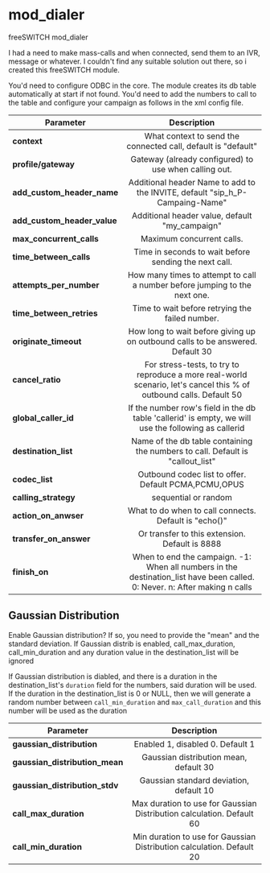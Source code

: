 # mod_dialer
freeSWITCH mod_dialer

I had a need to make mass-calls and when connected, send them to an IVR, message or whatever.
I couldn't find any suitable solution out there, so i created this freeSWITCH module.

You'd need to configure ODBC in the core. The module creates its db table automatically at start if not found.
You'd need to add the numbers to call to the table and configure your campaign as follows in the xml config file.

| Parameter     | Description   |
| ------------- |:-------------:|
| **context** |  What context to send the connected call, default is "default"|
| **profile/gateway** | Gateway (already configured) to use when calling out.|
| **add_custom_header_name** | Additional header Name to add to the INVITE, default "sip_h_P-Campaing-Name"|
| **add_custom_header_value** | Additional header value, default "my_campaign"|
| **max_concurrent_calls** | Maximum concurrent calls.|
| **time_between_calls** | Time in seconds to wait before sending the next call.|
| **attempts_per_number** | How many times to attempt to call a number before jumping to the next one.|
| **time_between_retries** | Time to wait before retrying the failed number.
| **originate_timeout** | How long to wait before giving up on outbound calls to be answered. Default 30 |
| **cancel_ratio** | For stress-tests, to try to reproduce a more real-world scenario, let's cancel this % of outbound calls. Default 50 |
| **global_caller_id** | If the number row's field in the db table 'callerid' is empty, we will use the following as callerid |  
| **destination_list** | Name of the db table containing the numbers to call. Default is "callout_list" |
| **codec_list** | Outbound codec list to offer. Default PCMA,PCMU,OPUS |
| **calling_strategy** | sequential or random |
| **action_on_anwser** | What to do when to call connects. Default is "echo()" |
| **transfer_on_answer** | Or transfer to this extension. Default is 8888 |
| **finish_on** | When to end the campaign. -1: When all numbers in the destination_list have been called. 0: Never. n: After making n calls |


## Gaussian Distribution
Enable Gaussian distribution? If so, you need to provide the "mean" and the standard deviation. If Gaussian distrib is enabled, call_max_duration, call_min_duration and any duration value in the destination_list will be ignored

If Gaussian distribution is diabled, and there is a duration in the destination_list's `duration` field for the numbers, said duration will be used.
If the duration in the destination_list is 0 or NULL, then we will generate a random number between `call_min_duration` and `max_call_duration` and this number will be used as the duration
  
| Parameter     | Description   |
| ------------- |:-------------:|
| **gaussian_distribution** | Enabled 1, disabled 0. Default 1 |
| **gaussian_distribution_mean** | Gaussian distribution mean, default 30 |
| **gaussian_distribution_stdv** | Gaussian standard deviation, default 10
| **call_max_duration** | Max duration to use for Gaussian Distribution calculation. Default 60 |
| **call_min_duration** | Min duration to use for Gaussian Distribution calculation. Default 20 |

